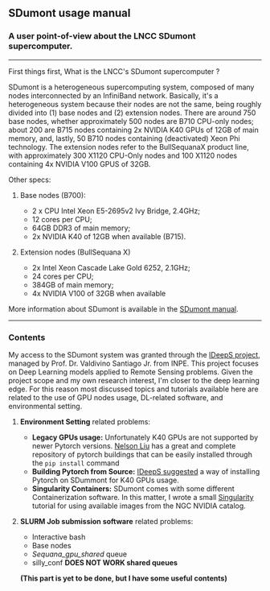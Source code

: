 ## SDumont usage manual

### A user point-of-view about the LNCC SDumont supercomputer.
---

First things first, What is the LNCC's SDumont supercomputer ?

SDumont is a heterogeneous supercomputing system, composed of many nodes interconnected by an InfiniBand network. Basically, it's a heterogeneous system because their nodes are not the same, being roughly divided into (1) base nodes and (2) extension nodes. There are around 750 base nodes, whether approximately 500 nodes are B710 CPU-only nodes; about 200 are B715 nodes containing 2x NVIDIA K40 GPUs of 12GB of main memory, and, lastly, 50 B710 nodes containing (deactivated) Xeon Phi technology. The extension nodes refer to the BullSequanaX product line, with approximately 300 X1120 CPU-Only nodes and 100 X1120 nodes containing 4x NVIDIA V100 GPUS of 32GB.

Other specs:
1. Base nodes (B700):
    - 2 x CPU Intel Xeon E5-2695v2 Ivy Bridge, 2.4GHz;
    - 12 cores per CPU;
    - 64GB DDR3 of main memory;
    - 2x NVIDIA K40 of 12GB when available (B715).

2. Extension nodes (BullSequana X)
    - 2x Intel Xeon Cascade Lake Gold 6252, 2.1GHz;
    - 24 cores per CPU;
    - 384GB of main memory;
    - 4x NVIDIA V100 of 32GB when available

More information about SDumont is available in the [SDumont manual](https://sdumont.lncc.br/support_manual.php?pg=support#1.1).

---

### Contents

My access to the SDumont system was granted through the [IDeepS project](https://github.com/vsantjr/IDeepS), managed by Prof. Dr. Valdivino Santiago Jr. from INPE. This project focuses on Deep Learning models applied to Remote Sensing problems. Given the project scope and my own research interest, I'm closer to the deep learning edge. For this reason most discussed topics and tutorials available here are related to the use of GPU nodes usage, DL-related software, and environmental setting.

1. **Environment Setting** related problems:
    - **Legacy GPUs usage:** Unfortunately K40 GPUs are not supported by newer Pytorch versions. [Nelson Liu](https://blog.nelsonliu.me/2020/10/13/newer-pytorch-binaries-for-older-gpus/) has a great and complete repository of pytorch buildings that can be easily installed through the `pip install` command
    - **Building Pytorch from Source:** [IDeepS suggested](https://github.com/vsantjr/IDeepS/blob/master/Mark/usermanualdl.md#sdumont-user-manual-deep-learning) a way of installing Pytorch on SDummont for K40 GPUs usage.
    - **Singularity Containers:** SDumont comes with some different Containerization software. In this matter, I wrote a small [Singularity](singularity.md) tutorial for using available images from the NGC NVIDIA catalog.

2. **SLURM Job submission software** related problems:
    - Interactive bash
    - Base nodes
    - *Sequana_gpu_shared* queue
    - silly_conf **DOES NOT WORK shared queues**

    **(This part is yet to be done, but I have some useful contents)**